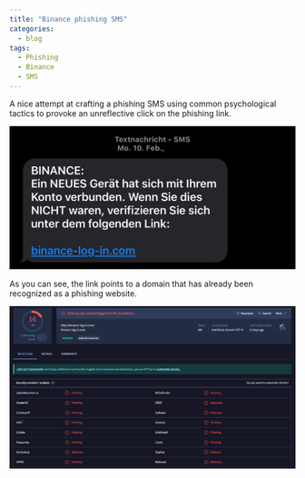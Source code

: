 ```yaml
---
title: "Binance phishing SMS"
categories:
  - blog
tags:
  - Phishing
  - Binance
  - SMS
---
```


A nice attempt at crafting a phishing SMS using common psychological tactics to provoke an unreflective click on the phishing link.

![Image](/assets/images/20250210-SMS-Binance.jpg)

As you can see, the link points to a domain that has already been recognized as a phishing website.

![Image](/assets/images/2025-02-10-binance-log-in.com-virustotal.png)
